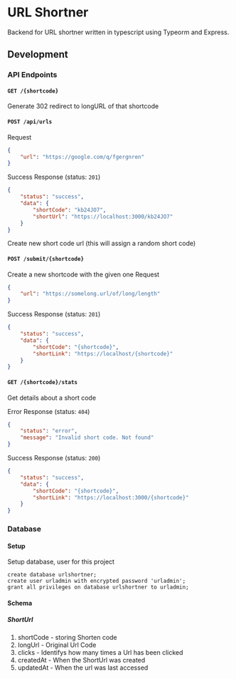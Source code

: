 # URL Shortner
Backend for URL shortner written in typescript using Typeorm and Express.

## Development 

### API Endpoints 

#### `GET /{shortcode}`

Generate 302 redirect to longURL of that shortcode  

#### `POST /api/urls` 
Request 
```json
{
    "url": "https://google.com/q/fgergnren"
}
```

Success Response (status: `201`)
```json 
{
    "status": "success", 
    "data": {
        "shortCode": "kb24JO7",
        "shortUrl": "https://localhost:3000/kb24JO7"
    }
}
```

Create new short code url (this will assign a random short code)

#### `POST /submit/{shortcode}`
Create a new shortcode with the given one 
Request 
```json
{
    "url": "https://somelong.url/of/long/length"
}
```

Success Response (status: `201`)
```json 
{
    "status": "success", 
    "data": {
        "shortCode": "{shortcode}",
        "shortLink": "https://localhost/{shortcode}"
    }
}
```


#### `GET /{shortcode}/stats`
Get details about a short code 


Error Response (status: `404`) 
```json
{
    "status": "error",
    "message": "Invalid short code. Not found"
}
```

Success Response (status: `200`)
```json 
{
    "status": "success", 
    "data": {
        "shortCode": "{shortcode}",
        "shortLink": "https://localhost:3000/{shortcode}"
    }
}
```

### Database 

#### Setup 

Setup database, user for this project

```postgres
create database urlshortner; 
create user urladmin with encrypted password 'urladmin';
grant all privileges on database urlshortner to urladmin;
```

#### Schema 

##### ShortUrl 

1. shortCode - storing Shorten code 
2. longUrl - Original Url Code
3. clicks - Identifys how many times a Url has been clicked
4. createdAt - When the ShortUrl was created
5. updatedAt - When the url was last accessed
